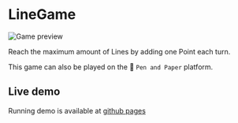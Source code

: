 # LineGame

![Game preview](https://user-images.githubusercontent.com/16963315/93198255-6bbc3a00-f755-11ea-9d70-578d92ddc4b4.PNG)

Reach the maximum amount of Lines by adding one Point each turn.

This game can also be played on the 📝 `Pen and Paper` platform.

## Live demo

Running demo is available at [github pages](https://torvnen.github.io/linegame/)
